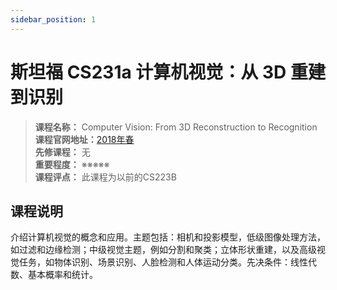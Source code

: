 ```yaml
---
sidebar_position: 1
---
```


# 斯坦福 CS231a 计算机视觉：从 3D 重建到识别





>**课程名称：** Computer Vision: From 3D Reconstruction to Recognition         
**课程官网地址：**[2018年春](https://inst.eecs.berkeley.edu/~cs280/sp18/)     
**先修课程：** 无  
**重要程度：** ※※※※※  
**课程评点：** 此课程为以前的CS223B

## 课程说明
介绍计算机视觉的概念和应用。主题包括：相机和投影模型，低级图像处理方法，如过滤和边缘检测；中级视觉主题，例如分割和聚类；立体形状重建，以及高级视觉任务，如物体识别、场景识别、人脸检测和人体运动分类。先决条件：线性代数、基本概率和统计。


<Comment></Comment>
